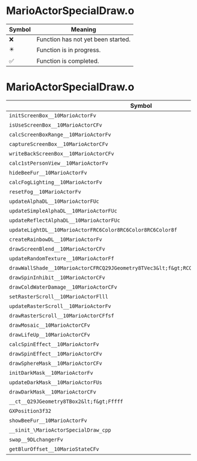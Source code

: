 # MarioActorSpecialDraw.o
| Symbol | Meaning 
| ------------- | ------------- 
| :x: | Function has not yet been started. 
| :eight_pointed_black_star: | Function is in progress. 
| :white_check_mark: | Function is completed. 


# MarioActorSpecialDraw.o
| Symbol | Decompiled? |
| ------------- | ------------- |
| `initScreenBox__10MarioActorFv` | :x: |
| `isUseScreenBox__10MarioActorCFv` | :x: |
| `calcScreenBoxRange__10MarioActorFv` | :x: |
| `captureScreenBox__10MarioActorCFv` | :x: |
| `writeBackScreenBox__10MarioActorCFv` | :x: |
| `calc1stPersonView__10MarioActorFv` | :x: |
| `hideBeeFur__10MarioActorFv` | :x: |
| `calcFogLighting__10MarioActorFv` | :x: |
| `resetFog__10MarioActorFv` | :x: |
| `updateAlphaDL__10MarioActorFUc` | :x: |
| `updateSimpleAlphaDL__10MarioActorFUc` | :x: |
| `updateReflectAlphaDL__10MarioActorFUc` | :x: |
| `updateLightDL__10MarioActorFRC6Color8RC6Color8RC6Color8f` | :x: |
| `createRainbowDL__10MarioActorFv` | :x: |
| `drawScreenBlend__10MarioActorCFv` | :x: |
| `updateRandomTexture__10MarioActorFf` | :x: |
| `drawWallShade__10MarioActorCFRCQ29JGeometry8TVec3&lt;f&gt;RCQ29JGeometry8TVec3&lt;f&gt;f` | :x: |
| `drawSpinInhibit__10MarioActorCFv` | :x: |
| `drawColdWaterDamage__10MarioActorCFv` | :x: |
| `setRasterScroll__10MarioActorFlll` | :x: |
| `updateRasterScroll__10MarioActorFv` | :x: |
| `drawRasterScroll__10MarioActorCFfsf` | :x: |
| `drawMosaic__10MarioActorCFv` | :x: |
| `drawLifeUp__10MarioActorCFv` | :x: |
| `calcSpinEffect__10MarioActorFv` | :x: |
| `drawSpinEffect__10MarioActorCFv` | :x: |
| `drawSphereMask__10MarioActorCFv` | :x: |
| `initDarkMask__10MarioActorFv` | :x: |
| `updateDarkMask__10MarioActorFUs` | :x: |
| `drawDarkMask__10MarioActorCFv` | :x: |
| `__ct__Q29JGeometry8TBox2&lt;f&gt;Fffff` | :x: |
| `GXPosition3f32` | :x: |
| `showBeeFur__10MarioActorFv` | :x: |
| `__sinit_\MarioActorSpecialDraw_cpp` | :x: |
| `swap__9DLchangerFv` | :x: |
| `getBlurOffset__10MarioStateCFv` | :x: |

